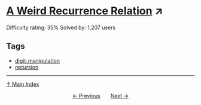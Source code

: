# [A Weird Recurrence Relation](https://projecteuler.net/problem=463) ↗️

Difficulty rating: 35%
Solved by: 1,207 users
## Tags

- [digit-manipulation](../tags/digit-manipulation.md)
- [recursion](../tags/recursion.md)



---

[↑ Main Index](../README.md)


<div align=center><a href='462.md'>← Previous</a> &nbsp;&nbsp; &nbsp;&nbsp;  <a href='464.md'>Next →</a></div>
